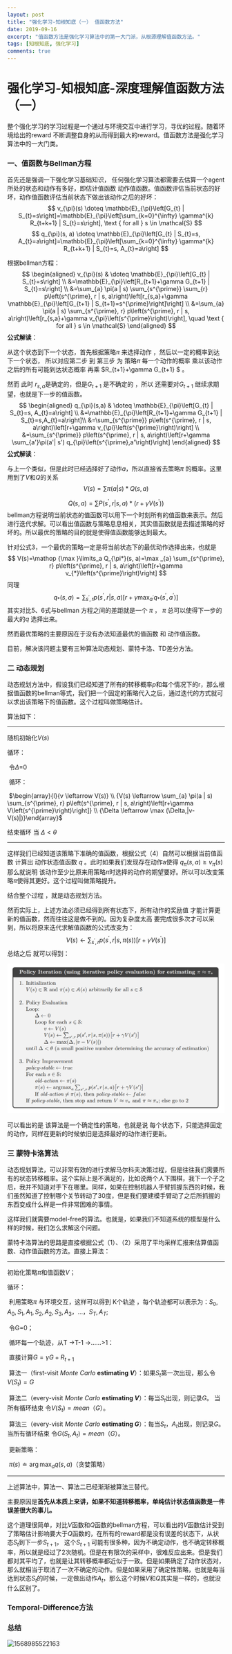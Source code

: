 ```yaml
---
layout: post
title: "强化学习-知根知底（一） 值函数方法"
date: 2019-09-16
excerpt: "值函数方法是强化学习算法中的第一大门派，从根源理解值函数方法。"
tags: [知根知底, 强化学习]
comments: true
---
```


# 强化学习-知根知底-深度理解值函数方法（一）

整个强化学习的学习过程是一个通过与环境交互中进行学习，寻优的过程。随着环境给出的reward 不断调整自身的从而得到最大的reward。值函数方法是强化学习算法中的一大门类。

### 一、值函数与Bellman方程

首先还是强调一下强化学习基础知识， 任何强化学习算法都需要去估算一个agent所处的状态和动作有多好，即估计值函数 动作值函数。值函数评估当前状态的好坏，动作值函数评估当前状态下做出该动作之后的好坏：
$$
v_{\pi}(s) \doteq \mathbb{E}_{\pi}\left[G_{t} | S_{t}=s\right]=\mathbb{E}_{\pi}\left[\sum_{k=0}^{\infty} \gamma^{k} R_{t+k+1} | S_{t}=s\right], \text { for all } s \in \mathcal{S}
$$
$$
q_{\pi}(s, a) \doteq \mathbb{E}_{\pi}\left[G_{t} | S_{t}=s, A_{t}=a\right]=\mathbb{E}_{\pi}\left[\sum_{k=0}^{\infty} \gamma^{k} R_{t+k+1} | S_{t}=s, A_{t}=a\right]
$$

根据bellman方程：
$$
\begin{aligned} v_{\pi}(s) & \doteq \mathbb{E}_{\pi}\left[G_{t} | S_{t}=s\right] \\ &=\mathbb{E}_{\pi}\left[R_{t+1}+\gamma G_{t+1} | S_{t}=s\right] \\ &=\sum_{a} \pi(a | s) \sum_{s^{\prime}} \sum_{r} p\left(s^{\prime}, r | s, a\right)\left[r_{s,a}+\gamma \mathbb{E}_{\pi}\left[G_{t+1} | S_{t+1}=s^{\prime}\right]\right] \\ &=\sum_{a} \pi(a | s) \sum_{s^{\prime}, r} p\left(s^{\prime}, r | s, a\right)\left[r_{s,a}+\gamma v_{\pi}\left(s^{\prime}\right)\right], \quad \text { for all } s \in \mathcal{S} \end{aligned}
$$
**公式解读**：

从这个状态到下一个状态，首先根据策略$\pi$ 来选择动作 ，然后以一定的概率到达下一个状态， 
所以对应第二步 到 第三步 为 策略$\pi$ 每一个动作的概率 乘以该动作之后的所有可能到达状态概率   再乘 $R_{t+1}+\gamma G_{t+1} $ 。

然而 此时 $r_{s,a}$是确定的，但是$G_{t+1}$ 是不确定的 ，所以 还需要对$G_{t+1}$ 继续求期望，也就是下一步的值函数。
$$
\begin{aligned} q_{\pi}(s,a) & \doteq \mathbb{E}_{\pi}\left[G_{t} | S_{t}=s, A_{t}=a\right] \\ &=\mathbb{E}_{\pi}\left[R_{t+1}+\gamma G_{t+1} | S_{t}=s,A_{t}=a\right]\\ &=\sum_{s^{\prime}} p\left(s^{\prime}, r | s, a\right)\left[r+\gamma v_{\pi}\left(s^{\prime}\right)\right]  \\ &=\sum_{s^{\prime}} p\left(s^{\prime}, r | s, a\right)\left[r+\gamma \sum_{a'}\pi(a'| s') q_{\pi}\left(s^{\prime},a'\right)\right]  \end{aligned}
$$
**公式解读**：

与上一个类似，但是此时已经选择好了动作$a$，所以直接省去策略$\pi$ 的概率。这里用到了$V$和$Q$的关系
$$
V(s)=\sum \pi(a | s) * Q(s, a)
$$

$$
 {Q(s, a)=\sum P\left(s^{\prime}, r | s, a\right) *\left(r+\gamma V\left(s^{\prime}\right)\right)}
$$
bellman方程说明当前状态的值函数可以用下一个时刻所有的值函数来表示。然后进行迭代求解。可以看出值函数与策略息息相关，其实值函数就是去描述策略的好坏的。所以最优的策略的目的就是使得值函数能够达到最大。

针对公式3，一个最优的策略一定是将当前状态下的最优动作选择出来，也就是
$$
V(s)=\mathop {\max }\limits_a Q_{\pi*}(s, a)=\max _{a} \sum_{s^{\prime}, r} p\left(s^{\prime}, r | s, a\right)\left[r+\gamma v_{*}\left(s^{\prime}\right)\right]
$$
同理
$$
q_{*}(s, a) =\sum_{s^{\prime}, r} p\left(s^{\prime}, r | s, a\right)\left[r+\gamma \max _{a^{\prime}} q_{*}\left(s^{\prime}, a^{\prime}\right)\right]
$$
其实对比5、6式与bellman 方程之间的差距就是一个 $\pi$ ， $\pi$ 总可以使得下一步的最大的$q$ 选择出来。

然而最优策略的主要原因在于没有办法知道最优的值函数 和 动作值函数。

目前，解决该问题主要有三种算法动态规划、蒙特卡洛、TD差分方法。

### 二 动态规划

动态规划方法中，假设我们已经知道了所有的转移概率$p$和每个情况下的r，那么根据值函数的bellman等式，我们把一个固定的策略代入之后，通过迭代的方式就可以求出该策略下的值函数。这个过程叫做策略估计。

算法如下：

---

随机初始化$V(s)$

循环：

​		令$\Delta$=0

​		循环：


​				$\begin{array}{l}{v \leftarrow V(s)} \\ {V(s) \leftarrow \sum_{a} \pi(a | s) \sum_{s^{\prime}, r} p\left(s^{\prime}, r | s, a\right)\left[r+\gamma V\left(s^{\prime}\right)\right]} \\ {\Delta \leftarrow \max (\Delta,|v-V(s)|)}\end{array}$


结束循环 当	$\Delta<\theta$			

---



这样我们已经知道该策略下准确的值函数，根据公式（4）自然可以根据当前值函数 计算出 动作状态值函数 $q$ 。此时如果我们发现存在动作a使得 $q_{\pi}\left(s, a\right) \geq v_{\pi}(s)$ 那么就说明 该动作至少比原来用策略$\pi$时选择的动作的期望要好。所以可以改变策略$\pi$使得其更好。这个过程叫做策略提升。

结合整个过程 ，就是动态规划方法。

然而实际上，上述方法必须已经得到所有状态下，所有动作的奖励值 才能计算更新的值函数，然而往往这是做不到的。因为复杂度太高 要完成很多次才可以采到，所以将原来迭代求解值函数的公式改变为：
$$
V(s) \leftarrow \sum_{s^{\prime}, r} p\left(s^{\prime}, r | s, \pi(s)\right)\left[r+\gamma V\left(s^{\prime}\right)\right]
$$
总结之后 就可以得到：

<img src="image\1568881919577.png" alt="1568881919577" style="zoom:50%;" />

可以看出的是 该算法是一个确定性的策略，也就是说 每个状态下，只能选择固定的动作，同样在更新的时候依旧是选择最好的动作进行更新。

### 三 蒙特卡洛算法

动态规划算法，可以非常有效的进行求解马尔科夫决策过程，但是往往我们需要所有的状态转移概率。这个实际上是不满足的，比如说两个人下围棋，我下一个子之后，我并不知道对手下在哪里。同样，如果在控制机器人手臂抓握东西的时候，我们虽然知道了控制哪个关节转动了30度，但是我们要建模手臂动了之后所抓握的东西变成什么样是一件非常困难的事情。

这样我们就需要model-free的算法。也就是，如果我们不知道系统的模型是什么样的时候，我们怎么求解这个问题。

蒙特卡洛算法的思路是直接根据公式（1）、（2）采用了平均采样汇报来估算值函数、动作值函数的方法。直接上算法：

---

初始化策略$\pi$和值函数$V$；

循环：

​		利用策略$\pi$ 与环境交互，这样可以得到 K个轨迹 ，每个轨迹都可以表示为：$S_0,A_0,S_1,A_1,S_2,A_2,S_3,A_3，…，S_T,A_T$;

​		令G=0；

​        循环每一个轨迹，从T ->T-1 ->……>1：

​				直接计算$G=\gamma G+R_{t+1}$

​				算法一（first-visit *Monte* *Carlo* **estimating $V$**）：如果$S_t$第一次出现，那么令$V(S_t)=G$

​				算法二（every-visit *Monte* *Carlo* **estimating $V$**）：每当$S_t$出现，则记录$G$。 当所有循环结束 令$V(S_t)=mean（G）$。

​				算法三（every-visit *Monte* *Carlo* **estimating $G$**）：每当$S_t，A_t$出现，则记录$G$。 当所有循环结束 令$G(S_t,A_t)=mean（G）$。		

​		 更新策略：

​				$\pi(s) \doteq \arg \max _{a} q(s, a)$（贪婪策略）

---

上述算法中，算法一、算法二已经渐渐被算法三替代。

主要原因是**首先从本质上来讲，如果不知道转移概率，单纯估计状态值函数是一件误差很大的事儿。**

这个道理很简单，对比$V$函数和$Q$函数的bellman方程，可以看出的$V$函数估计受到了策略估计影响要大于$Q$函数的，在所有的reward都是没有误差的状态下，从状态$S_t$到下一步$S_{t+1}$， 这个$S_{t+1}$ 可能有很多种，因为不确定动作，也不确定转移概率，所以就是经过了2次随机。但是在有限次的采样中，很难反应出来。但是我们都对其平均了，也就是让其转移概率都近似于一致。但是如果确定了动作状态对，那么就相当于取消了一次不确定的动作。但是如果采用了确定性策略，也就是每当达到状态$S_t$的时候，一定做出动作$A_t$，那么这个时候$V$和$Q$其实是一样的，也就没什么区别了。

   

### **Temporal-Difference**方法















### 总结



![1568985522163](H:\git_code\zachary2wave.github.io\_posts\image\1568985522163.png)













